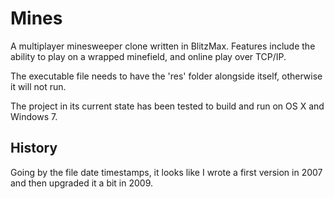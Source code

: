# Mines

A multiplayer minesweeper clone written in BlitzMax. Features include the ability to play on a wrapped minefield, and online play over TCP/IP. 

The executable file needs to have the 'res' folder alongside itself, otherwise it will not run.

The project in its current state has been tested to build and run on OS X and Windows 7.

## History

Going by the file date timestamps, it looks like I wrote a first version in 2007 and then upgraded it a bit in 2009.



